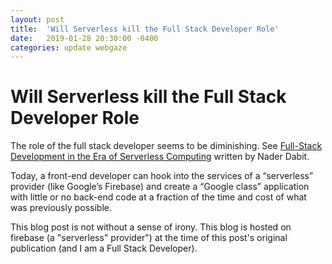 ```yaml
---
layout: post
title:  'Will Serverless kill the Full Stack Developer Role'
date:   2019-01-28 20:30:00 -0400
categories: update webgaze
---
```

Will Serverless kill the Full Stack Developer Role
=================================================

The role of the full stack developer seems to be diminishing.  See 
[Full-Stack Development in the Era of Serverless Computing](https://medium.com/@dabit3/full-stack-development-in-the-era-of-serverless-computing-c1e49bba8580)
 written by Nader Dabit.

Today, a front-end developer can hook into the services of a “serverless” provider 
(like Google’s Firebase) and create a “Google class” application with little or no
back-end code at a fraction of the time and cost of what was previously possible.

This blog post is not without a sense of irony. This blog is hosted on firebase 
(a "serverless" provider") at the time of this post's original publication (and I am a
Full Stack Developer).

